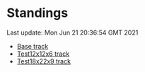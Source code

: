 # Standings

Last update: Mon Jun 21 20:36:54 GMT 2021

* [Base track](comps/Base/2021-06-21/standings.md)
* [Test12x12x6 track](comps/Test12x12x6/2021-06-21/standings.md)
* [Test18x22x9 track](comps/Test18x22x9/2021-06-21/standings.md)
